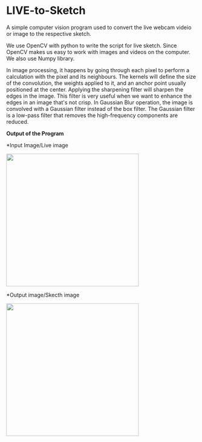 # LIVE-to-Sketch

A simple computer vision program used to convert the  live webcam videio or image to the respective sketch.

We use OpenCV with python to write the script for live sketch. Since OpenCV makes us easy to work with images and videos on the computer. We also use Numpy library.

In image processing, it happens by going through each pixel to perform a calculation with the pixel and its neighbours. The kernels will define the size of the convolution, the weights applied to it, and an anchor point usually positioned at the center.
Applying the sharpening filter will sharpen the edges in the image. This filter is very useful when we want to enhance the edges in an image that's not crisp.
In Gaussian Blur operation, the image is convolved with a Gaussian filter instead of the box filter. The Gaussian filter is a low-pass filter that removes the high-frequency components are reduced.

**Output of the Program**

*Input Image/Live image

<img src="https://user-images.githubusercontent.com/91316387/176991378-b25a4ae5-145b-4a83-89ee-2b075c192801.png" align="centre" width="350" height="350">

*Output image/Skecth image

<img src="https://user-images.githubusercontent.com/91316387/176991386-f7d22ba4-04ef-4114-b04b-55e459ed821e.pn" align="centre" width="350" height="350">

